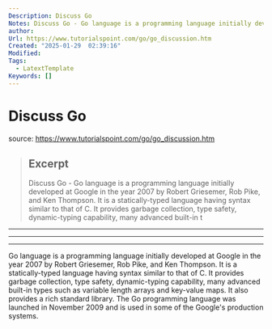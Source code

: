 ```yaml
---
Description: Discuss Go
Notes: Discuss Go - Go language is a programming language initially developed at Google in the year 2007 by Robert Griesemer, Rob Pike, and Ken Thompson. It is a statically-typed language having syntax similar to that of C. It provides garbage collection, type safety, dynamic-typing capability, many advanced built-in t
author: 
Url: https://www.tutorialspoint.com/go/go_discussion.htm
Created: "2025-01-29  02:39:16"
Modified: 
Tags:
  - LatextTemplate
Keywords: []
---
```


# Discuss Go

source: https://www.tutorialspoint.com/go/go_discussion.htm

> ## Excerpt
> Discuss Go - Go language is a programming language initially developed at Google in the year 2007 by Robert Griesemer, Rob Pike, and Ken Thompson. It is a statically-typed language having syntax similar to that of C. It provides garbage collection, type safety, dynamic-typing capability, many advanced built-in t

---
___

___

Go language is a programming language initially developed at Google in the year 2007 by Robert Griesemer, Rob Pike, and Ken Thompson. It is a statically-typed language having syntax similar to that of C. It provides garbage collection, type safety, dynamic-typing capability, many advanced built-in types such as variable length arrays and key-value maps. It also provides a rich standard library. The Go programming language was launched in November 2009 and is used in some of the Google's production systems.

